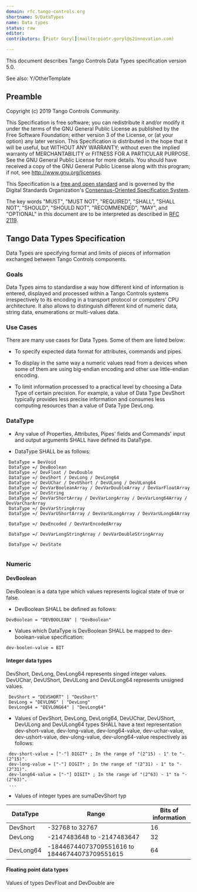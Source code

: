 ```yaml
---
domain: rfc.tango-controls.org
shortname: 9/DataTypes
name: Data types
status: raw
editor: 
contributors: [Piotr Goryl](mailto:piotr.goryl@s2innovation.com)

---
```


This document describes Tango Controls Data Types specification version 5.0.

See also: Y/OtherTemplate

## Preamble

Copyright (c) 2019 Tango Controls Community.

This Specification is free software; you can redistribute it and/or modify it under the terms of the GNU General Public 
License as published by the Free Software Foundation; either version 3 of the License, or (at your option) any later 
version. This Specification is distributed in the hope that it will be useful, but WITHOUT ANY WARRANTY; without even 
the implied warranty of MERCHANTABILITY or FITNESS FOR A PARTICULAR PURPOSE. See the GNU General Public License for more
details. You should have received a copy of the GNU General Public License along with this program; if not, 
see <http://www.gnu.org/licenses>.

This Specification is a [free and open standard](http://www.digistan.org/open-standard:definition) and is governed by 
the Digital Standards Organization's [Consensus-Oriented Specification System](http://www.digistan.org/spec:1/COSS).

The key words "MUST", "MUST NOT", "REQUIRED", "SHALL", "SHALL NOT", "SHOULD", "SHOULD NOT", "RECOMMENDED", "MAY", 
and "OPTIONAL" in this document are to be interpreted as described in [RFC 2119](http://tools.ietf.org/html/rfc2119).

## Tango Data Types Specification

Data Types are specifying format and limits of pieces of information exchanged between Tango Controls components.   

### Goals

Data Types aims to standardise a way how different kind of information is entered, displayed and processed within
a Tango Controls systems irrespectively to its encoding in a transport protocol or computers' CPU architecture.
It also allows to distinguish different kind of numeric data, string data, enumerations or multi-values data. 

### Use Cases

There are many use cases for Data Types. Some of them are listed below:

* To specify expected data format for attributes, commands and pipes.

* To display in the same way a numeric values read from a devices when some of them are using big-endian encoding and 
  other use little-endian encoding.

* To limit information processed to a practical level by choosing a Data Type of certain precision.
  For example, a value of Data Type DevShort typically provides less precise information and consumes less computing 
  resources than a value of Data Type DevLong.

### DataType

* Any value of Properties, Attributes, Pipes' fields and Commands' input and output arguments SHALL have defined its 
  DataType.
  
* DataType SHALL be as follows: 

``` ABNF
 DataType = DevVoid 
 DataType =/ DevBoolean 
 DataType =/ DevFloat / DevDouble 
 DataType =/ DevShort / DevLong / DevLong64
 DataType =/ DevUChar / DevUShort / DevULong / DevULong64
 DataType =/ DevVarBooleanArray / DevVarDoubleArray / DevVarFloatArray
 DataType =/ DevString 
 DataType =/ DevVarShortArray / DevVarLongArray / DevVarLong64Array / DevVarCharArray
 DataType =/ DevVarStringArray
 DataType =/ DevVarUShortArray / DevVarULongArray / DevVarULong64Array
 
 DataType =/ DevEncoded / DevVarEncodedArray
 
 DataType =/ DevVarLongStringArray / DevVarDoubleStringArray
 
 DataType =/ DevState
  
``` 



### Numeric

#### DevBoolean

DevBoolean is a data type which values represents logical state of true or false.

* DevBoolean SHALL be defined as follows:

```ABNF
DevBoolean = "DEVBOOLEAN" | "DevBoolean"
```

* Values which DataType is DevBoolean SHALL be mapped to dev-boolean-value specification:

```abnf
dev-boolen-value = BIT
```

#### Integer data types

DevShort, DevLong, DevLong64 represents singed integer values. DevUChar, DevUShort, DevULong and DevULong64 represents 
unsigned values.

```abnf
 DevShort = "DEVSHORT" | "DevShort"
 DevLong = "DEVLONG" | "DevLong"
 DevLong64 = "DEVLONG64" | "DevLong64"
```

* Values of DevShort, DevLong, DevLong64, DevUChar, DevUShort, DevULong and DevULong64 types SHALL have a text 
 representation dev-short-value, dev-long-value, dev-long64-value, dev-uchar-value, dev-ushort-value, dev-ulong-value, 
 dev-ulong64-value respectively as follows:
  
```abnf
 dev-short-value = ["-"] DIGIT* ; In the range of "(2^15) - 1" to "-(2^15)".
 dev-long-value = ["-"] DIGIT* ; In the range of "(2^31) - 1" to "-(2^31)".
 dev-long64-value = ["-"] DIGIT* ; In the range of "(2^63) - 1" to "-(2^63)".
 ...
```

* Values of integer types are sumaDevShort typ

| DataType | Range | Bits of information |
-----------|-------|---------------------|
| DevShort | -32768 to 32767 |         16 |
| DevLong  | -2147483648 to -2147483647 | 32 |
| DevLong64  | -18446744073709551616 to 18446744073709551615 | 64 |


#### Floating point data types

Values of types DevFloat and DevDouble are  




